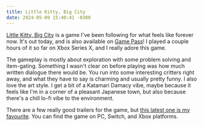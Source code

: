 ```yaml
---
title: Little Kitty, Big City
date: 2024-05-09 15:40:41 -0300
---
```


[Little Kitty, Big City](https://www.littlekittybigcity.com) is a game I've been following for what feels like forever now. It's out today, and is also available on [Game Pass](https://news.xbox.com/en-us/2024/04/30/xbox-game-pass-may-2024-wave-1/)! I played a couple hours of it so far on Xbox Series X, and I really adore this game.

The gameplay is mostly about exploration with some problem solving and item-gating. Something I wasn't clear on before playing was how much written dialogue there would be. You run into some interesting critters right away, and what they have to say is charming and usually pretty funny. I also love the art style. I get a bit of a Katamari Damacy vibe, maybe because it feels like I'm in a corner of a pleasant Japanese town, but also because there's a chill lo-fi vibe to the environment.

There are a few really good trailers for the game, but [this latest one is my favourite](https://www.youtube.com/watch?v=S5ve30zp8-s). You can find the game on PC, Switch, and Xbox platforms.
